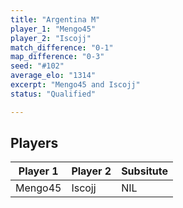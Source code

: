 ```yaml
---
title: "Argentina M"
player_1: "Mengo45"
player_2: "Iscojj"
match_difference: "0-1"
map_difference: "0-3"
seed: "#102"
average_elo: "1314"
excerpt: "Mengo45 and Iscojj"
status: "Qualified"

---
```

## Players

| Player 1 | Player 2 | Subsitute |
| -- | -- | -- |
| Mengo45 | Iscojj | NIL |
